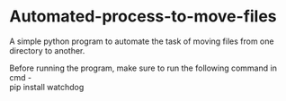 # Automated-process-to-move-files

A simple python program to automate the task of moving files from one directory to another. 

Before running the program, make sure to run the following command in cmd -  
pip install watchdog
